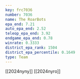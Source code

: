 ```yaml
---
key: frc7036
number: 7036
name: The RoarBots
epa_end: 7.21
auto_epa_end: 2.52
teleop_epa_end: 3.92
endgame_epa_end: 0.78
winrate: 0.3333
district_epa_rank: 1504
district_epa_percentile: 0.1649
type: Team
---
```

[[2024nyny]]
[[2024nyro]]
